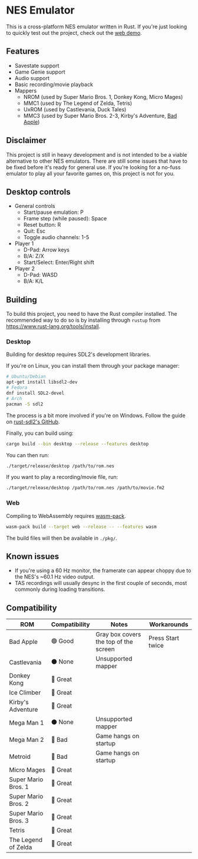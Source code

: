 # NES Emulator

This is a cross-platform NES emulator written in Rust. If you're just looking to
quickly test out the project, check out the [web demo](https://nes.purmple.com).

## Features

- Savestate support
- Game Genie support
- Audio support
- Basic recording/movie playback
- Mappers
  - NROM (used by Super Mario Bros. 1, Donkey Kong, Micro Mages)
  - MMC1 (used by The Legend of Zelda, Tetris)
  - UxROM (used by Castlevania, Duck Tales)
  - MMC3 (used by Super Mario Bros. 2-3, Kirby's Adventure, [Bad Apple](https://littlelimit.net/bad_apple_2_5.htm))

## Disclaimer

This project is still in heavy development and is not intended to be a viable
alternative to other NES emulators. There are still some issues that have to be
fixed before it's ready for general use. If you're looking for a no-fuss
emulator to play all your favorite games on, this project is not for you.

## Desktop controls

- General controls
  - Start/pause emulation: P
  - Frame step (while paused): Space
  - Reset button: R
  - Quit: Esc
  - Toggle audio channels: 1-5
- Player 1
  - D-Pad: Arrow keys
  - B/A: Z/X
  - Start/Select: Enter/Right shift
- Player 2
  - D-Pad: WASD
  - B/A: K/L

## Building

To build this project, you need to have the Rust compiler installed. The
recommended way to do so is by installing through `rustup` from
<https://www.rust-lang.org/tools/install>.

### Desktop

Building for desktop requires SDL2's development libraries.

If you're on Linux, you can install them through your package manager:

```sh
# Ubuntu/Debian
apt-get install libsdl2-dev
# Fedora
dnf install SDL2-devel
# Arch
pacman -S sdl2
```

The process is a bit more involved if you're on Windows. Follow the guide on
[rust-sdl2's GitHub](https://github.com/Rust-SDL2/rust-sdl2#windows-msvc).

Finally, you can build using:

```sh
cargo build --bin desktop --release --features desktop
```

You can then run:

```sh
./target/release/desktop /path/to/rom.nes
```

If you want to play a recording/movie file, run:

```sh
./target/release/desktop /path/to/rom.nes /path/to/movie.fm2
```

### Web

Compiling to WebAssembly requires
[wasm-pack](https://github.com/rustwasm/wasm-pack).

```sh
wasm-pack build --target web --release -- --features wasm
```

The build files will then be available in `./pkg/`.

## Known issues

- If you're using a 60 Hz monitor, the framerate can appear choppy due to the
  NES's ~60.1 Hz video output.
- TAS recordings will usually desync in the first couple of seconds, most
  commonly during loading transitions.

## Compatibility

| ROM                 | Compatibility | Notes                                 | Workarounds       |
| ------------------- | ------------- | ------------------------------------- | ----------------- |
| Bad Apple           | 🟢 Good       | Gray box covers the top of the screen | Press Start twice |
| Castlevania         | ⚫ None       | Unsupported mapper                    |                   |
| Donkey Kong         | 🔵 Great      |                                       |                   |
| Ice Climber         | 🔵 Great      |                                       |                   |
| Kirby's Adventure   | 🔵 Great      |                                       |                   |
| Mega Man 1          | ⚫ None       | Unsupported mapper                    |                   |
| Mega Man 2          | 🔴 Bad        | Game hangs on startup                 |                   |
| Metroid             | 🔴 Bad        | Game hangs on startup                 |                   |
| Micro Mages         | 🔵 Great      |                                       |                   |
| Super Mario Bros. 1 | 🔵 Great      |                                       |                   |
| Super Mario Bros. 2 | 🔵 Great      |                                       |                   |
| Super Mario Bros. 3 | 🔵 Great      |                                       |                   |
| Tetris              | 🔵 Great      |                                       |                   |
| The Legend of Zelda | 🔵 Great      |                                       |                   |

